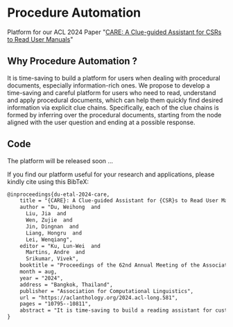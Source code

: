 # Procedure Automation

Platform for our ACL 2024 Paper "[CARE: A Clue-guided Assistant for CSRs to Read User Manuals](https://arxiv.org/abs/2408.03633)"

## Why Procedure Automation ?
It is time-saving to build a platform for users when dealing with procedural documents, especially information-rich ones. We propose to develop a time-saving and careful platform for users who need to read, understand and apply procedural documents, which can help them quickly find desired information via explicit clue chains. Specifically, each of the clue chains is formed by inferring over the procedural documents, starting from the node aligned with the user question and ending at a possible response.

## Code
The platform will be released soon ...

If you find our platform useful for your research and applications, please kindly cite using this BibTeX:

```latex
@inproceedings{du-etal-2024-care,
    title = "{CARE}: A Clue-guided Assistant for {CSR}s to Read User Manuals",
    author = "Du, Weihong  and
      Liu, Jia  and
      Wen, Zujie  and
      Jin, Dingnan  and
      Liang, Hongru  and
      Lei, Wenqiang",
    editor = "Ku, Lun-Wei  and
      Martins, Andre  and
      Srikumar, Vivek",
    booktitle = "Proceedings of the 62nd Annual Meeting of the Association for Computational Linguistics (Volume 1: Long Papers)",
    month = aug,
    year = "2024",
    address = "Bangkok, Thailand",
    publisher = "Association for Computational Linguistics",
    url = "https://aclanthology.org/2024.acl-long.581",
    pages = "10795--10811",
    abstract = "It is time-saving to build a reading assistant for customer service representations (CSRs) when reading user manuals, especially information-rich ones. Current solutions don{'}t fit the online custom service scenarios well due to the lack of attention to user questions and possible responses. Hence, we propose to develop a time-saving and careful reading assistant for CSRs, named CARE. It can help the CSRs quickly find proper responses from the user manuals via explicit clue chains. Specifically, each of the clue chains is formed by inferring over the user manuals, starting from the question clue aligned with the user question and ending at a possible response. To overcome the shortage of supervised data, we adopt the self-supervised strategy for model learning. The offline experiment shows that CARE is efficient in automatically inferring accurate responses from the user manual. The online experiment further demonstrates the superiority of CARE to reduce CSRs{'} reading burden and keep high service quality, in particular with {\textgreater}35{\%} decrease in time spent and keeping a {\textgreater}0.75 ICC score.",
}
```
